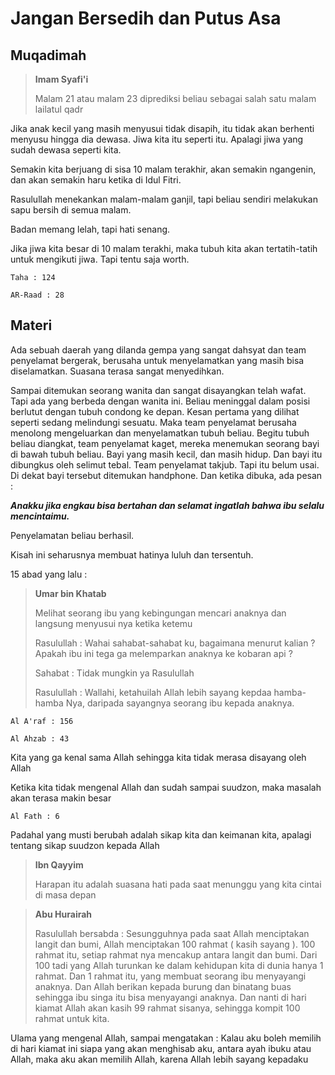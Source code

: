 # Jangan Bersedih dan Putus Asa

## Muqadimah

> **Imam Syafi'i**
> 
> Malam 21 atau malam 23 diprediksi beliau sebagai salah satu malam lailatul qadr

Jika anak kecil yang masih menyusui tidak disapih, itu tidak akan berhenti menyusu hingga dia dewasa. Jiwa kita itu seperti itu. Apalagi jiwa yang sudah dewasa seperti kita.

Semakin kita berjuang di sisa 10 malam terakhir, akan semakin ngangenin, dan akan semakin haru ketika di Idul Fitri.

Rasulullah menekankan malam-malam ganjil, tapi beliau sendiri melakukan sapu bersih di semua malam.

Badan memang lelah, tapi hati senang.

Jika jiwa kita besar di 10 malam terakhi, maka tubuh kita akan tertatih-tatih untuk mengikuti jiwa. Tapi tentu saja worth.

```Taha : 124```

```AR-Raad : 28```

## Materi

Ada sebuah daerah yang dilanda gempa yang sangat dahsyat dan team penyelamat bergerak, berusaha untuk menyelamatkan yang masih bisa diselamatkan. Suasana terasa sangat menyedihkan.

Sampai ditemukan seorang wanita dan sangat disayangkan telah wafat. Tapi ada yang berbeda dengan wanita ini. Beliau meninggal dalam posisi berlutut dengan tubuh condong ke depan. Kesan pertama yang dilihat seperti sedang melindungi sesuatu. Maka team penyelamat berusaha menolong mengeluarkan dan menyelamatkan tubuh beliau. Begitu tubuh beliau diangkat, team penyelamat kaget, mereka menemukan seorang bayi di bawah tubuh beliau. Bayi yang masih kecil, dan masih hidup. Dan bayi itu dibungkus oleh selimut tebal. Team penyelamat takjub. Tapi itu belum usai. Di dekat bayi tersebut ditemukan handphone. Dan ketika dibuka, ada pesan : 

_**Anakku jika engkau bisa bertahan dan selamat ingatlah bahwa ibu selalu mencintaimu.**_

Penyelamatan beliau berhasil.

Kisah ini seharusnya membuat hatinya luluh dan tersentuh.

15 abad yang lalu :

> **Umar bin Khatab**
>
> Melihat seorang ibu yang kebingungan mencari anaknya dan langsung menyusui nya ketika ketemu
>
> Rasulullah : Wahai sahabat-sahabat ku, bagaimana menurut kalian ? Apakah ibu ini tega ga melemparkan anaknya ke kobaran api ?
> 
> Sahabat : Tidak mungkin ya Rasulullah
> 
> Rasulullah : Wallahi, ketahuilah Allah lebih sayang kepdaa hamba-hamba Nya, daripada sayangnya seorang ibu kepada anaknya.

```Al A'raf : 156```

```Al Ahzab : 43```

Kita yang ga kenal sama Allah sehingga kita tidak merasa disayang oleh Allah

Ketika kita tidak mengenal Allah dan sudah sampai suudzon, maka masalah akan terasa makin besar

```Al Fath : 6```

Padahal yang musti berubah adalah sikap kita dan keimanan kita, apalagi tentang sikap suudzon kepada Allah

> **Ibn Qayyim**
>
> Harapan itu adalah suasana hati pada saat menunggu yang kita cintai di masa depan

> **Abu Hurairah**
>
> Rasulullah bersabda : Sesungguhnya pada saat Allah menciptakan langit dan bumi, Allah menciptakan 100 rahmat ( kasih sayang ). 100 rahmat itu, setiap rahmat nya mencakup antara langit dan bumi. Dari 100 tadi yang Allah turunkan ke dalam kehidupan kita di dunia hanya 1 rahmat. Dan 1 rahmat itu, yang membuat seorang ibu menyayangi anaknya. Dan Allah berikan kepada burung dan binatang buas sehingga ibu singa itu bisa menyayangi anaknya. Dan nanti di hari kiamat Allah akan kasih 99 rahmat sisanya, sehingga kompit 100 rahmat untuk kita.

Ulama yang mengenal Allah, sampai mengatakan :
Kalau aku boleh memilih di hari kiamat ini siapa yang akan menghisab aku, antara ayah ibuku atau Allah, maka aku akan memilih Allah, karena Allah lebih sayang kepadaku